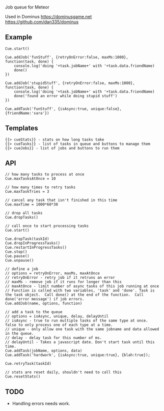 Job queue for Meteor

Used in Dominus https://dominusgame.net https://github.com/dan335/dominus


Example
---
    Cue.start()

    Cue.addJob('funStuff', {retryOnError:false, maxMs:1000}, function(task, done) {
        console.log('doing '+task.jobName+' with '+task.data.friendName)
        done()
    })

    Cue.addJob('stupidStuff', {retryOnError:false, maxMs:1000}, function(task, done) {
        console.log('doing '+task.jobName+' with '+task.data.friendName)
        done('found an error while doing stupid stuff')
    })

    Cue.addTask('funStuff', {isAsync:true, unique:false}, {friendName:'sara'})


Templates
---
    {{> cueStats}} - stats on how long tasks take
    {{> cueTasks}} - list of tasks in queue and buttons to manage them
    {{> cueJobs}} - list of jobs and buttons to run them


API
---
    // how many tasks to process at once
    Cue.maxTasksAtOnce = 10

    // how many times to retry tasks
    Cue.maxTaskTries = 3

    // cancel any task that isn't finished in this time
    Cue.maxTime = 1000*60*30

    // drop all tasks
    Cue.dropTasks()

    // call once to start processing tasks
    Cue.start()

    Cue.dropTask(taskId)
    Cue.dropInProgressTasks()
    Cue.restartInProgressTasks()
    Cue.stop()
    Cue.pause()
    Cue.unpause()

    // define a job
    // options = retryOnError, maxMs, maxAtOnce
    // retryOnError - retry job if it retruns an error
    // maxMs - remove job if it runs for longer than this
    // maxAtOnce - limit number of async tasks of this job running at once
    // Function is called with two variables, 'task' and 'done'. Task is the task object.  Call done() at the end of the function.  Call done('error message') if job errors.
    Cue.addJob(name, options, function)

    // add a task to the queue
    // options = isAsync, unique, delay, delayUntil
    // isAsync - true to run multiple tasks of the same type at once.  false to only process one of each type at a time.
    // unique - only allow one task with the same jobname and data allowed in the queue.
    // delay - delay task for this number of ms.
    // delayUntil - Takes a javascript date. Don't start task until this time.
    Cue.addTask(jobName, options, data)
    Cue.addTask('hardwork', {isAsync:true, unique:true}, {blah:true});

    Cue.retryTask(taskId)

    // stats are reset daily, shouldn't need to call this
    Cue.resetStats()

TODO
---
* Handling errors needs work.
